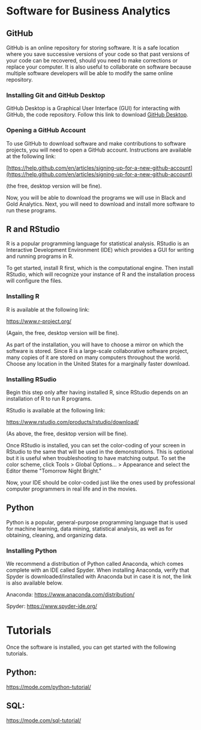 # Software for Business Analytics

## GitHub

GitHub is an online repository for storing software. It is a safe location where you save successive versions of your code so that past versions of your code can be recovered, should you need to make corrections or replace your computer. It is also useful to collaborate on software because multiple software developers will be able to modify the same online repository.

### Installing Git and GitHub Desktop

GitHub Desktop is a Graphical User Interface (GUI) 
for interacting with GitHub, 
the code repository.
Follow this link to download
[GitHub Desktop](https://desktop.github.com/).  

### Opening a GitHub Account

To use GitHub to download software and make contributions
to software projects, you will need to open a GitHub account.
Instructions are available at the following link:


[https://help.github.com/en/articles/signing-up-for-a-new-github-account](https://help.github.com/en/articles/signing-up-for-a-new-github-account)


(the free, desktop version will be fine).

Now, you will be able to download the programs we will use
in Black and Gold Analytics. Next, you will need to download and install more software to run these programs.


## R and RStudio

R is a popular programming language for statistical analysis. 
RStudio is an Interactive Development Environment (IDE) 
which provides a GUI
for writing and running programs in R. 

To get started, install R first, which is the computational engine. 
Then install RStudio, which will recognize your instance of R
and the installation process will configure the files. 

### Installing R

R is available at the following link:

https://www.r-project.org/

(Again, the free, desktop version will be fine).

As part of the installation, you will have to choose a mirror on which the software is stored. 
Since R is a large-scale collaborative software project, 
many copies of it are stored on many computers throughout the world. 
Choose any location in the United States for a marginally faster download.


### Installing RSudio

Begin this step only after having installed R, 
since RStudio depends on an installation of R 
to run R programs.

RStudio is available at the following link:

https://www.rstudio.com/products/rstudio/download/

(As above, the free, desktop version will be fine).


Once RStudio is installed,  you can set the color-coding of your screen in RStudio to the same that will be used in the demonstrations. This is optional but it is useful when troubleshooting to have matching output. To set the color scheme, click Tools > Global Options... > Appearance and select the Editor theme "Tomorrow Night Bright."

Now, your IDE should be color-coded just like the ones used
by professional computer programmers in real life and in the movies. 

## Python

Python is a popular, general-purpose programming language
that is used for machine learning, data mining, statistical analysis, as well as for obtaining, cleaning, and organizing data. 

### Installing Python

We recommend a distribution of Python called Anaconda, 
which comes complete with an IDE called Spyder. 
When installing Anaconda, verify that Spyder is downloaded/installed with Anaconda but in case it is not, the link is also available below.

Anaconda: https://www.anaconda.com/distribution/

Spyder: https://www.spyder-ide.org/


# Tutorials

Once the software is installed, you can get started 
with the following tutorials.

## Python:
https://mode.com/python-tutorial/

## SQL:
https://mode.com/sql-tutorial/


